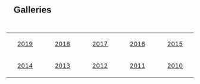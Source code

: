 ---
---

<tr>
    <td align="left" valign="top" bgcolor="#D7D8DC">
        <p style="margin: 0 20px" align="justify">&nbsp;</p>
        <p style="margin:0 20px; " align="justify">
            <font face="Arial" size="5"><b>Galleries</b></font>
            <font face="Arial" size="2"><br>
                &nbsp;</font>
        </p>
        <p style="margin:0 20px; ">
            &nbsp;</p>
        <div align="center">
            <table border="0" cellpadding="0" style="border-collapse: collapse" width="500" id="table16" height="300" class="gallery-grid">
                <tr>
                    <td align="center" width="100" height="60">
                        <a target="_top" href="/galleries/2019.htm" class="gallery-link red" style="">2019</a>
                    </td>
                    <td align="center" width="100" height="60">
                        <a target="_top" href="/galleries/2018.htm" class="gallery-link grey" style="">2018</a>
                    </td>
                    <td align="center" width="100" height="60">
                        <a target="_top" href="/galleries/2017.htm" class="gallery-link red" style="">2017</a>
                    </td>
                    <td align="center" width="100" height="60">
                        <a target="_top" href="/galleries/2016.htm" class="gallery-link grey" style="">2016</a>
                    </td>
                    <td align="center" width="100" height="60">
                        <a target="_top" href="/galleries/2015.htm" class="gallery-link red" style="">2015</a>
                    </td>
                </tr>
                <tr>
                    <td align="center" width="100" height="60">
                        <a target="_top" href="/galleries/2014.htm" class="gallery-link grey" style="">2014</a>
                    </td>
                    <td align="center" width="100" height="60">
                      <a target="_top" href="/galleries/2013.htm" class="gallery-link red" style="">2013</a>
                    </td>
                    <td align="center" width="100" height="60">
                      <a target="_top" href="/galleries/2012.htm" class="gallery-link grey" style="">2012</a>
                    </td>
                    <td align="center" width="100" height="60">
                      <a target="_top" href="/galleries/2011.htm" class="gallery-link red" style="">2011</a>
                    </td>
                    <td align="center" width="100" height="60">
                      <a target="_top" href="/galleries/2010.htm" class="gallery-link grey" style="">2010</a>
                    </td>
                </tr>
</tr>
